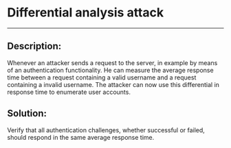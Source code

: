 # Differential analysis attack
-------

## Description:

Whenever an attacker sends a request to the server, in example by means of an
authentication functionality. He can measure the average response time between a request
containing a valid username and a request containing a invalid username. The
attacker can now use this differential in response time to enumerate user accounts.


## Solution:

Verify that all authentication challenges, whether successful or failed, should respond
in the same average response time.

